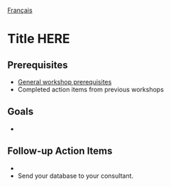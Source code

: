 <a href="../fr/ws/Template.md">Français</a>
# Title HERE

## Prerequisites
- [General workshop prerequisites](../WORKSHOPS.md#Prerequisites)
- Completed action items from previous workshops

## Goals
-
## Follow-up Action Items
-
- Send your database to your consultant.
